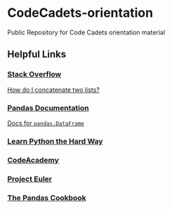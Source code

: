 # CodeCadets-orientation
Public Repository for Code Cadets orientation material


## Helpful Links

### [Stack Overflow](https://stackoverflow.com)
[How do I concatenate two lists?](https://stackoverflow.com/questions/1720421/how-to-append-list-to-second-list-concatenate-lists)

### [Pandas Documentation](http://pandas.pydata.org/pandas-docs/stable/)
[Docs for `pandas.DataFrame`](https://pandas.pydata.org/pandas-docs/stable/generated/pandas.DataFrame.html)

### [Learn Python the Hard Way](https://learnpythonthehardway.org/book/)

### [CodeAcademy](https://www.codecademy.com/learn/python)

### [Project Euler](https://projecteuler.net/)

### [The Pandas Cookbook](https://github.com/jvns/pandas-cookbook)
